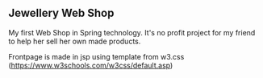 ## **Jewellery Web Shop**

My first Web Shop in Spring technology.
It's no profit project for my friend to help her sell her own made products.

Frontpage is made in jsp using template from w3.css (https://www.w3schools.com/w3css/default.asp)